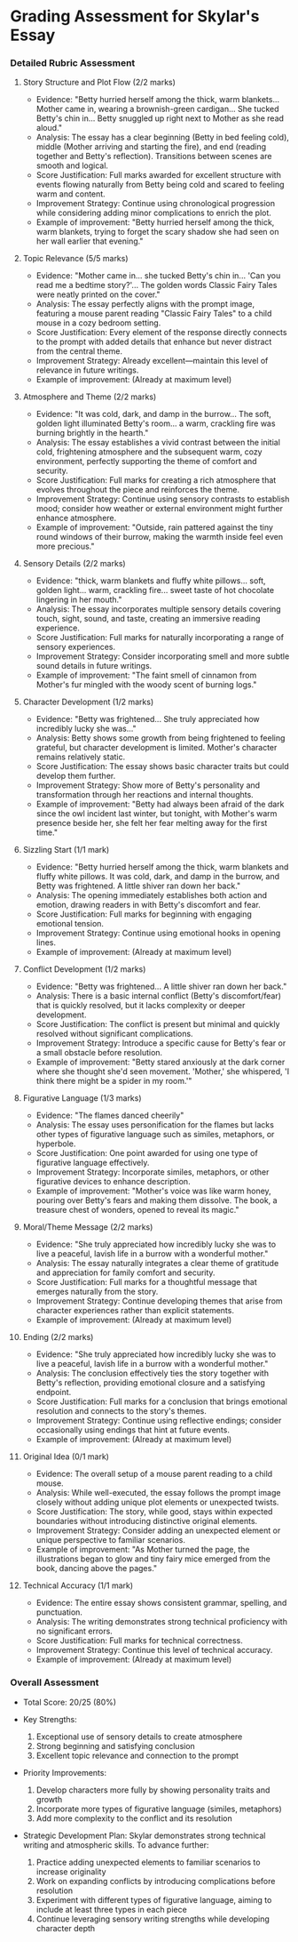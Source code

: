 # Grading Assessment for Skylar's Essay

### Detailed Rubric Assessment

1. Story Structure and Plot Flow (2/2 marks)

   - Evidence: "Betty hurried herself among the thick, warm blankets... Mother came in, wearing a brownish-green cardigan... She tucked Betty's chin in... Betty snuggled up right next to Mother as she read aloud."
   - Analysis: The essay has a clear beginning (Betty in bed feeling cold), middle (Mother arriving and starting the fire), and end (reading together and Betty's reflection). Transitions between scenes are smooth and logical.
   - Score Justification: Full marks awarded for excellent structure with events flowing naturally from Betty being cold and scared to feeling warm and content.
   - Improvement Strategy: Continue using chronological progression while considering adding minor complications to enrich the plot.
   - Example of improvement: "Betty hurried herself among the thick, warm blankets, trying to forget the scary shadow she had seen on her wall earlier that evening."

2. Topic Relevance (5/5 marks)

   - Evidence: "Mother came in... she tucked Betty's chin in... 'Can you read me a bedtime story?'... The golden words Classic Fairy Tales were neatly printed on the cover."
   - Analysis: The essay perfectly aligns with the prompt image, featuring a mouse parent reading "Classic Fairy Tales" to a child mouse in a cozy bedroom setting.
   - Score Justification: Every element of the response directly connects to the prompt with added details that enhance but never distract from the central theme.
   - Improvement Strategy: Already excellent—maintain this level of relevance in future writings.
   - Example of improvement: (Already at maximum level)

3. Atmosphere and Theme (2/2 marks)

   - Evidence: "It was cold, dark, and damp in the burrow... The soft, golden light illuminated Betty's room... a warm, crackling fire was burning brightly in the hearth."
   - Analysis: The essay establishes a vivid contrast between the initial cold, frightening atmosphere and the subsequent warm, cozy environment, perfectly supporting the theme of comfort and security.
   - Score Justification: Full marks for creating a rich atmosphere that evolves throughout the piece and reinforces the theme.
   - Improvement Strategy: Continue using sensory contrasts to establish mood; consider how weather or external environment might further enhance atmosphere.
   - Example of improvement: "Outside, rain pattered against the tiny round windows of their burrow, making the warmth inside feel even more precious."

4. Sensory Details (2/2 marks)

   - Evidence: "thick, warm blankets and fluffy white pillows... soft, golden light... warm, crackling fire... sweet taste of hot chocolate lingering in her mouth."
   - Analysis: The essay incorporates multiple sensory details covering touch, sight, sound, and taste, creating an immersive reading experience.
   - Score Justification: Full marks for naturally incorporating a range of sensory experiences.
   - Improvement Strategy: Consider incorporating smell and more subtle sound details in future writings.
   - Example of improvement: "The faint smell of cinnamon from Mother's fur mingled with the woody scent of burning logs."

5. Character Development (1/2 marks)

   - Evidence: "Betty was frightened... She truly appreciated how incredibly lucky she was..."
   - Analysis: Betty shows some growth from being frightened to feeling grateful, but character development is limited. Mother's character remains relatively static.
   - Score Justification: The essay shows basic character traits but could develop them further.
   - Improvement Strategy: Show more of Betty's personality and transformation through her reactions and internal thoughts.
   - Example of improvement: "Betty had always been afraid of the dark since the owl incident last winter, but tonight, with Mother's warm presence beside her, she felt her fear melting away for the first time."

6. Sizzling Start (1/1 mark)

   - Evidence: "Betty hurried herself among the thick, warm blankets and fluffy white pillows. It was cold, dark, and damp in the burrow, and Betty was frightened. A little shiver ran down her back."
   - Analysis: The opening immediately establishes both action and emotion, drawing readers in with Betty's discomfort and fear.
   - Score Justification: Full marks for beginning with engaging emotional tension.
   - Improvement Strategy: Continue using emotional hooks in opening lines.
   - Example of improvement: (Already at maximum level)

7. Conflict Development (1/2 marks)

   - Evidence: "Betty was frightened... A little shiver ran down her back."
   - Analysis: There is a basic internal conflict (Betty's discomfort/fear) that is quickly resolved, but it lacks complexity or deeper development.
   - Score Justification: The conflict is present but minimal and quickly resolved without significant complications.
   - Improvement Strategy: Introduce a specific cause for Betty's fear or a small obstacle before resolution.
   - Example of improvement: "Betty stared anxiously at the dark corner where she thought she'd seen movement. 'Mother,' she whispered, 'I think there might be a spider in my room.'"

8. Figurative Language (1/3 marks)

   - Evidence: "The flames danced cheerily"
   - Analysis: The essay uses personification for the flames but lacks other types of figurative language such as similes, metaphors, or hyperbole.
   - Score Justification: One point awarded for using one type of figurative language effectively.
   - Improvement Strategy: Incorporate similes, metaphors, or other figurative devices to enhance description.
   - Example of improvement: "Mother's voice was like warm honey, pouring over Betty's fears and making them dissolve. The book, a treasure chest of wonders, opened to reveal its magic."

9. Moral/Theme Message (2/2 marks)

   - Evidence: "She truly appreciated how incredibly lucky she was to live a peaceful, lavish life in a burrow with a wonderful mother."
   - Analysis: The essay naturally integrates a clear theme of gratitude and appreciation for family comfort and security.
   - Score Justification: Full marks for a thoughtful message that emerges naturally from the story.
   - Improvement Strategy: Continue developing themes that arise from character experiences rather than explicit statements.
   - Example of improvement: (Already at maximum level)

10. Ending (2/2 marks)

    - Evidence: "She truly appreciated how incredibly lucky she was to live a peaceful, lavish life in a burrow with a wonderful mother."
    - Analysis: The conclusion effectively ties the story together with Betty's reflection, providing emotional closure and a satisfying endpoint.
    - Score Justification: Full marks for a conclusion that brings emotional resolution and connects to the story's themes.
    - Improvement Strategy: Continue using reflective endings; consider occasionally using endings that hint at future events.
    - Example of improvement: (Already at maximum level)

11. Original Idea (0/1 mark)

    - Evidence: The overall setup of a mouse parent reading to a child mouse.
    - Analysis: While well-executed, the essay follows the prompt image closely without adding unique plot elements or unexpected twists.
    - Score Justification: The story, while good, stays within expected boundaries without introducing distinctive original elements.
    - Improvement Strategy: Consider adding an unexpected element or unique perspective to familiar scenarios.
    - Example of improvement: "As Mother turned the page, the illustrations began to glow and tiny fairy mice emerged from the book, dancing above the pages."

12. Technical Accuracy (1/1 mark)
    - Evidence: The entire essay shows consistent grammar, spelling, and punctuation.
    - Analysis: The writing demonstrates strong technical proficiency with no significant errors.
    - Score Justification: Full marks for technical correctness.
    - Improvement Strategy: Continue this level of technical accuracy.
    - Example of improvement: (Already at maximum level)

### Overall Assessment

- Total Score: 20/25 (80%)
- Key Strengths:

  1. Exceptional use of sensory details to create atmosphere
  2. Strong beginning and satisfying conclusion
  3. Excellent topic relevance and connection to the prompt

- Priority Improvements:

  1. Develop characters more fully by showing personality traits and growth
  2. Incorporate more types of figurative language (similes, metaphors)
  3. Add more complexity to the conflict and its resolution

- Strategic Development Plan:
  Skylar demonstrates strong technical writing and atmospheric skills. To advance further:
  1. Practice adding unexpected elements to familiar scenarios to increase originality
  2. Work on expanding conflicts by introducing complications before resolution
  3. Experiment with different types of figurative language, aiming to include at least three types in each piece
  4. Continue leveraging sensory writing strengths while developing character depth
